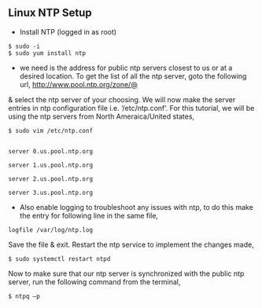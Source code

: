 ## Linux NTP Setup

* Install NTP (logged in as root)
```
$ sudo -i
$ sudo yum install ntp
```

* we need is the address for public ntp servers closest to us or at a desired location. 
To get the list of all the ntp server, goto the following url,
http://www.pool.ntp.org/zone/@

& select the ntp server of your choosing. We will now make the server entries in ntp configuration 
file i.e. ‘/etc/ntp.conf’. For this tutorial, we will be using the ntp servers from North Ameraica/United states,

```
$ sudo vim /etc/ntp.conf


server 0.us.pool.ntp.org

server 1.us.pool.ntp.org

server 2.us.pool.ntp.org

server 3.us.pool.ntp.org

```
* Also enable logging to troubleshoot any issues with ntp, to do this make the entry for following line in the same file,
```
logfile /var/log/ntp.log
```
Save the file & exit. Restart the ntp service to implement the changes made,
```
$ sudo systemctl restart ntpd
```

Now to make sure that our ntp server is synchronized with the public ntp server, run the following command from the terminal,
```
$ ntpq –p
```

